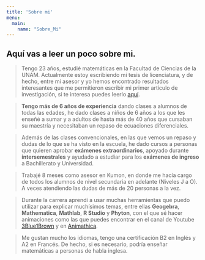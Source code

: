 ```yaml
---
title: 'Sobre mi'
menu:
  main:
    name: "Sobre_Mi"
---
```


## Aquí vas a leer un poco sobre mi.

> Tengo 23 años, estudié matemáticas en la Facultad de Ciencias de la UNAM. Actualmente estoy escribiendo mi tesis de licenciatura, y de hecho, entre mi asesor y yo hemos encontrado resultados interesantes que me permitieron escribir mi primer artículo de investigación, si te interesa puedes leerlo [aquí](https://arxiv.org/pdf/2205.01377.pdf).

> **Tengo más de 6 años de experiencia** dando clases a alumnos de todas las edades, he dado clases a niños de 6 años a los que les enseñé a sumar y a adultos de hasta más de 40 años que cursaban su maestría y necesitaban un repaso de ecuaciones diferenciales.

> Además de las clases convencionales, en las que vemos un repaso y dudas de lo que se ha visto en la escuela, he dado cursos a personas que quieren aprobar **exámenes extraordinarios**, apoyado durante **intersemestrales** y ayudado a estudiar para los **exámenes de ingreso** a Bachillerato y Universidad.

> Trabajé 8 meses como asesor en Kumon, en donde me hacía cargo de todos los alumnos de nivel secundaria en adelante (Niveles J a O). A veces atendiendo las dudas de más de 20 personas a la vez.

> Durante la carrera aprendí a usar muchas herramientas que puedo utilizar para explicar muchísimos temas, entre ellas **Geogebra**, **Mathematica**, **Mathlab**, **R Studio** y **Phyton**, con el que sé hacer animaciones como las que puedes encontrar en el canal de Youtube [3Blue1Brown](https://www.youtube.com/c/3blue1brown) y en [Animathica](https://www.youtube.com/channel/UCzkyH2bxpesubzc87VxqDiA).


> Me gustan mucho los idiomas, tengo una certificación B2 en Inglés y A2 en Francés. De hecho, si es necesario, podría enseñar matemáticas a personas de habla inglesa.
